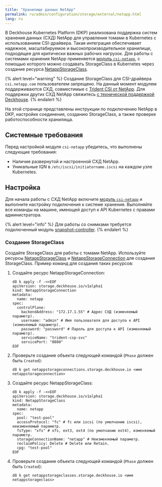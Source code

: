 ```yaml
---
title: "Хранилище данных NetApp"
permalink: ru/admin/configuration/storage/external/netapp.html
lang: ru
---
```


В Deckhouse Kubernetes Platform (DKP) реализована поддержка систем хранения данных (СХД) NetApp для управления томами в Kubernetes с использованием CSI-драйвера. Такая интеграция обеспечивает надежное, масштабируемое и высокопроизводительное хранилище, подходящее для критически важных рабочих нагрузок. Для работы с системами хранения NetApp применяется [модуль `csi-netapp`](/modules/csi-netapp/), с помощью которого можно создавать StorageClass в Kubernetes через создание ресурса [NetappStorageClass](/modules/csi-netapp/cr.html#netappstorageclass).

{% alert level="warning" %}
Создание StorageClass для CSI-драйвера `csi.netapp.com` пользователем запрещено.
На данный момент модулем поддерживаются СХД, совместимые с [Trident CSI от NetApp](https://github.com/NetApp/trident). Для поддержки других СХД NetApp свяжитесь [с технической поддержкой Deckhouse](/tech-support/).
{% endalert %}

На этой странице представлены инструкции по подключению NetApp в DKP, настройке соединения, созданию StorageClass, а также проверке работоспособности хранилища.

## Системные требования

Перед настройкой модуля `csi-netapp` убедитесь, что выполнены следующие требования:

- Наличие развернутой и настроенной СХД NetApp.
- Уникальные IQN в `/etc/iscsi/initiatorname.iscsi` на каждом узле Kubernetes.

## Настройка

Для начала работы с СХД NetApp включите [модуль `csi-netapp`](/modules/csi-netapp/) и выполните настройку подключения к системе хранения. Выполняйте все команды на машине, имеющей доступ к API Kubernetes с правами администратора.

{% alert level="info" %}
Для работы со снимками требуется подключенный модуль [snapshot-controller](../../snapshot-controller/).
{% endalert %}

### Создание StorageClass

Создайте StorageClass для работы с томами NetApp. Используйте ресурсы [NetappStorageClass](/modules/csi-netapp/cr.html#netappstorageclass) и [NetappStorageConnection](/modules/csi-netapp/cr.html#netappstorageconnection) для создания StorageClass. Пример команд для создания таких ресурсов:

1. Создайте ресурс NetappStorageConnection:

   ```shell
   d8 k apply -f -<<EOF
   apiVersion: storage.deckhouse.io/v1alpha1
   kind: NetappStorageConnection
   metadata:
     name: netapp
   spec:
     controlPlane:
       backendAddress: "172.17.1.55" # Адрес СХД (изменяемый параметр).
       username: "admin" # Имя пользователя для доступа к API (изменяемый параметр).
       password: "password" # Пароль для доступа к API (изменяемый параметр).
       serviceName: "trident-csp-svc"
       servicePort: "8080"
   EOF
   ```

1. Проверьте создание объекта следующей командой (`Phase` должен быть `Created`):

   ```shell
   d8 k get netappstorageconnections.storage.deckhouse.io <имя netappstorageconnection>
   ```

1. Создайте ресурс NetappStorageClass:

   ```shell
   d8 k apply -f -<<EOF
   apiVersion: storage.deckhouse.io/v1alpha1
   kind: NetappStorageClass
   metadata:
     name: netapp
   spec:
     pool: "test-pool"
     accessProtocol: "fc" # fc или iscsi (по умолчанию iscsi), неизменяемый параметр.
     fsType: "xfs" # xfs, ext3, ext4 (по умолчанию ext4), изменяемый параметр.
     storageConnectionName: "netapp" # Неизменяемый параметр.
     reclaimPolicy: Delete # Delete или Retain.
     cpg: "test-pool"
   EOF
   ```

1. Проверьте создание объекта следующей командой (`Phase` должен быть `Created`):

   ```shell
   d8 k get netappstorageclasses.storage.deckhouse.io <имя netappstorageclass>
   ```

